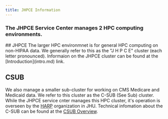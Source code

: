 ```yaml
---
title: JHPCE Information
---
```

<h3>The JHPCE Service Center manages 2 HPC computing environments.</h3>
## JHPCE
The larger HPC environmnet is for general HPC computing on non-HIPAA data.
We generally refer to this as the "J H P C E" cluster (each letter pronounced). 
Informaion on the JHPCE cluster can be found at the [Introduction](intro.md)
link.

## CSUB
We also manage a smaller sub-cluster for working on CMS Medicare and Medicaid
data. We refer to this cluster as the C-SUB (See Sub) cluster. While the JHPCE
service cnter manages this HPC cluster, it's operation is overseen by the [HARP](https://hbhi.jhu.edu/affiliate-resource/health-analytics-research-platform-harp)
organization in JHU. Technical infomation about the C-SUB can be found at the
[CSUB Overview](../csub/csub-overview/).
